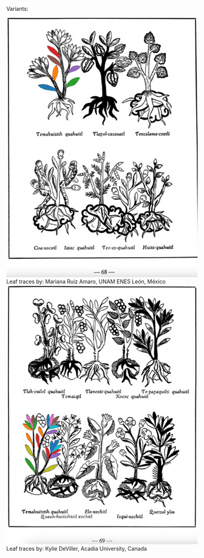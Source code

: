 Variants:   

![M_ID152_p068_01_Temahuitztih-quahuitl.png](assets/M_ID152_p068_01_Temahuitztih-quahuitl.png)  
Leaf traces by: Mariana Ruíz Amaro, UNAM ENES León, México  
![K_ID152_p069_06_Temahuitztih-quahuitl.png](assets/K_ID152_p069_06_Temahuitztih-quahuitl.png)  
Leaf traces by: Kylie DeViller, Acadia University, Canada  
